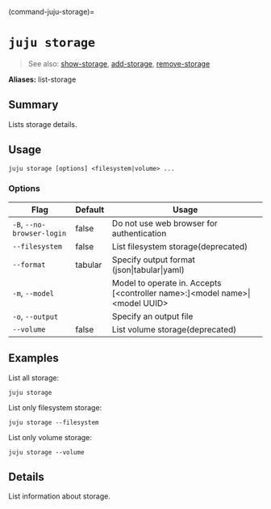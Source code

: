 (command-juju-storage)=
# `juju storage`
> See also: [show-storage](#show-storage), [add-storage](#add-storage), [remove-storage](#remove-storage)

**Aliases:** list-storage

## Summary
Lists storage details.

## Usage
```juju storage [options] <filesystem|volume> ...```

### Options
| Flag | Default | Usage |
| --- | --- | --- |
| `-B`, `--no-browser-login` | false | Do not use web browser for authentication |
| `--filesystem` | false | List filesystem storage(deprecated) |
| `--format` | tabular | Specify output format (json&#x7c;tabular&#x7c;yaml) |
| `-m`, `--model` |  | Model to operate in. Accepts [&lt;controller name&gt;:]&lt;model name&gt;&#x7c;&lt;model UUID&gt; |
| `-o`, `--output` |  | Specify an output file |
| `--volume` | false | List volume storage(deprecated) |

## Examples

List all storage:

    juju storage

List only filesystem storage:

    juju storage --filesystem

List only volume storage:

    juju storage --volume


## Details

List information about storage.